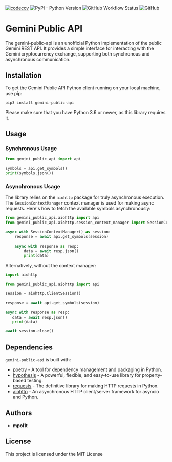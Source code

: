 [![codecov](https://codecov.io/gh/mpol1t/gemini-public-api/branch/main/graph/badge.svg?token=LV1BARCUF9)](https://codecov.io/gh/mpol1t/gemini-public-api)
![PyPI - Python Version](https://img.shields.io/pypi/pyversions/gemini-public-api)
![GitHub Workflow Status](https://img.shields.io/github/actions/workflow/status/mpol1t/gemini-public-api/python-app.yml)
![GitHub](https://img.shields.io/github/license/mpol1t/gemini-public-api)

<!--
<p align="center">
  <img src="https://docs.gemini.com/images/gemini_api_dark_bg-ead2d197.svg" width="500" />
</p>
-->

# Gemini Public API 

The gemini-public-api is an unofficial Python implementation of the public Gemini REST API. It provides a simple interface for interacting with the Gemini cryptocurrency exchange, supporting both synchronous and asynchronous communication.


## Installation

To get the Gemini Public API Python client running on your local machine, use pip:

```
pip3 install gemini-public-api
```

Please make sure that you have Python 3.6 or newer, as this library requires it.

## Usage

### Synchronous Usage

```python
from gemini_public_api import api

symbols = api.get_symbols()
print(symbols.json())
```

### Asynchronous Usage

The library relies on the `aiohttp` package for truly asynchronous execution. The `SessionContextManager` context manager is used for making async requests. Here's how to fetch the available symbols asynchronously:

```python
from gemini_public_api.aiohttp import api
from gemini_public_api.aiohttp.session_context_manager import SessionContextManager

async with SessionContextManager() as session:
    response = await api.get_symbols(session)
    
    async with response as resp:
        data = await resp.json()
        print(data)
```

Alternatively, without the context manager:

```python
import aiohttp

from gemini_public_api.aiohttp import api

session = aiohttp.ClientSession()

response = await api.get_symbols(session)
 
async with response as resp:
   data = await resp.json()
   print(data)

await session.close()
```

## Dependencies

`gemini-public-api` is built with:

* [poetry](https://python-poetry.org/docs/) -  A tool for dependency management and packaging in Python.
* [hypothesis](https://hypothesis.readthedocs.io/en/latest/) - A powerful, flexible, and easy-to-use library for property-based testing.
* [requests](https://docs.python-requests.org/en/latest/) - The definitive library for making HTTP requests in Python.
* [aiohttp](https://docs.aiohttp.org/en/stable/) - An asynchronous HTTP client/server framework for asyncio and Python.

## Authors

* **mpol1t**

## License

This project is licensed under the MIT License
